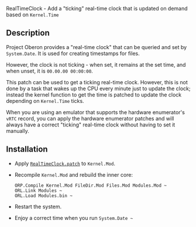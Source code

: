 RealTimeClock - Add a "ticking" real-time clock that is updated on demand based on `Kernel.Time`

Description
-----------

Project Oberon provides a "real-time clock" that can be queried and set by `System.Date`.
It is used for creating timestamps for files.

However, the clock is not ticking - when set, it remains at the set time, and when unset,
it is `00.00.00 00:00:00`.

This patch can be used to get a ticking real-time clock. However, this is not done by
a task that wakes up the CPU every minute just to update the clock; instead the kernel
function to get the time is patched to update the clock depending on `Kernel.Time` ticks.

When you are using an emulator that supports the hardware enumerator's `vRTC` record, you
can apply the hardware enumerator patches and will always have a correct "ticking" real-time
clock without having to set it manually.


Installation
------------

- Apply [`RealTimeClock.patch`](RealTimeClock.patch) to `Kernel.Mod`.

- Recompile `Kernel.Mod` and rebuild the inner core:

      ORP.Compile Kernel.Mod FileDir.Mod Files.Mod Modules.Mod ~
      ORL.Link Modules ~
      ORL.Load Modules.bin ~


- Restart the system.

- Enjoy a correct time when you run `System.Date ~`